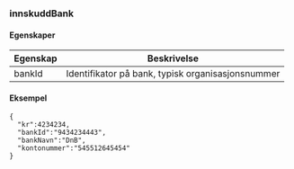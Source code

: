 ### innskuddBank

#### Egenskaper

| Egenskap | Beskrivelse |
|---|---|
| bankId | Identifikator på bank, typisk organisasjonsnummer |

#### Eksempel

```
{
  "kr":4234234, 
  "bankId":"9434234443", 
  "bankNavn":"DnB",
  "kontonummer":"545512645454"
}
```
